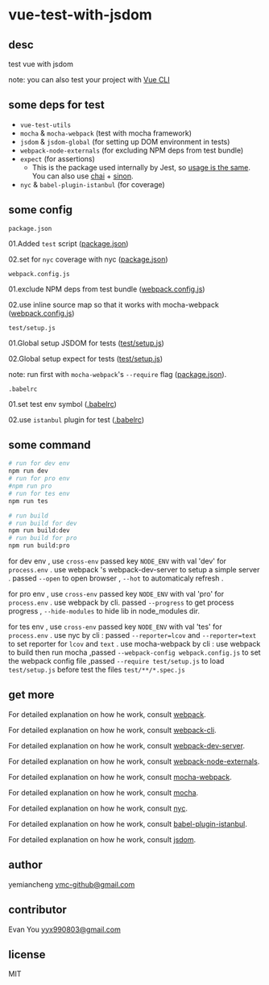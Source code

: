 # vue-test-with-jsdom

## desc

test vue with jsdom

note: you can also test your project with [Vue CLI](https://cli.vuejs.org/)

## some deps for test

- `vue-test-utils`
- `mocha` & `mocha-webpack` (test with mocha framework)
- `jsdom` & `jsdom-global` (for setting up DOM environment in tests)
- `webpack-node-externals` (for excluding NPM deps from test bundle)
- `expect` (for assertions)
  - This is the package used internally by Jest, so [usage is the same](http://facebook.github.io/jest/docs/en/expect.html#content). You can also use [chai](http://chaijs.com/) + [sinon](http://sinonjs.org/).
- `nyc` & `babel-plugin-istanbul` (for coverage)

## some config

`package.json`

01.Added `test` script  ([package.json](./package.json#L11))

02.set for `nyc` coverage with nyc  ([package.json](./package.json#L41-#L47))


`webpack.config.js`

01.exclude NPM deps from test bundle ([webpack.config.js](./webpack.config.js#L108))

02.use inline source map so that it works with mocha-webpack ([webpack.config.js](./webpack.config.js#L109))


`test/setup.js`

01.Global setup JSDOM for tests ([test/setup.js](./test/setup.js#L2))

02.Global setup expect for tests ([test/setup.js](./test/setup.js#L5))

note: run first with `mocha-webpack`'s `--require` flag ([package.json](./package.json#L11)). 


`.babelrc`

01.set test env symbol ([.babelrc](./babelrc#L13))

02.use `istanbul` plugin for test  ([.babelrc](./babelrc#L20))


## some command

```sh
# run for dev env
npm run dev
# run for pro env
#npm run pro
# run for tes env
npm run tes

# run build
# run build for dev
npm run build:dev
# run build for pro
npm run build:pro
```

for dev env , use `cross-env` passed key `NODE_ENV` with val 'dev' for `process.env` . use webpack 's webpack-dev-server to setup a simple server . passed `--open` to open browser , `--hot` to automaticaly refresh .

for pro env , use `cross-env` passed key `NODE_ENV` with val 'pro' for `process.env` . use webpack by cli. passed `--progress` to get process progress , `--hide-modules` to hide lib in node_modules dir.

for tes env , use `cross-env` passed key `NODE_ENV` with val 'tes' for `process.env` . use nyc by cli : passed `--reporter=lcov` and `--reporter=text` to set reporter for `lcov` and `text` . use mocha-webpack by cli :
use webpack to build then run mocha ,passed `--webpack-config webpack.config.js` to set the webpack config file ,passed `--require test/setup.js` to load `test/setup.js` before test the files  `test/**/*.spec.js`

## get more

For detailed explanation on how he work, consult  [webpack](https://www.npmjs.com/package/webpack).

For detailed explanation on how he work, consult  [webpack-cli](https://www.npmjs.com/package/webpack-cli).

For detailed explanation on how he work, consult  [webpack-dev-server](https://www.npmjs.com/package/webpack-dev-server).

For detailed explanation on how he work, consult  [webpack-node-externals](https://www.npmjs.com/package/webpack-node-externals).

For detailed explanation on how he work, consult  [mocha-webpack](https://www.npmjs.com/package/mocha-webpack).

For detailed explanation on how he work, consult  [mocha](https://mochajs.org/).

For detailed explanation on how he work, consult  [nyc](https://www.npmjs.com/package/nyc).

For detailed explanation on how he work, consult  [babel-plugin-istanbul](https://www.npmjs.com/package/babel-plugin-istanbul).

For detailed explanation on how he work, consult  [jsdom](https://www.npmjs.com/package/jsdom).


## author

yemiancheng <ymc-github@gmail.com>

## contributor

Evan You <yyx990803@gmail.com>

## license

MIT